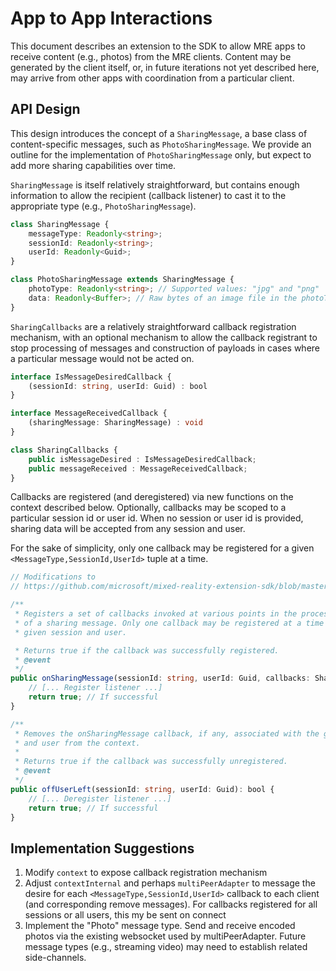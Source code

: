 App to App Interactions
===========

This document describes an extension to the SDK to allow MRE apps to receive content (e.g., photos) from the MRE clients. Content may be generated by the client itself, or, in future iterations not yet described here, may arrive from other apps with coordination from a particular client.

API Design
-----------
This design introduces the concept of a `SharingMessage`, a base class of content-specific messages, such as `PhotoSharingMessage`. We provide an outline for the implementation of `PhotoSharingMessage` only, but expect to add more sharing capabilities over time.

`SharingMessage` is itself relatively straightforward, but contains enough information to allow the recipient (callback listener) to cast it to the appropriate type (e.g., `PhotoSharingMessage`).

```ts
class SharingMessage {
    messageType: Readonly<string>;
    sessionId: Readonly<string>;
    userId: Readonly<Guid>;
}

class PhotoSharingMessage extends SharingMessage {
    photoType: Readonly<string>; // Supported values: "jpg" and "png"
    data: Readonly<Buffer>; // Raw bytes of an image file in the photoType format above
}
```

`SharingCallbacks` are a relatively straightforward callback registration mechanism, with an optional mechanism to allow the callback registrant to stop processing of messages and construction of payloads in cases where a particular message would not be acted on.

```ts
interface IsMessageDesiredCallback { 
    (sessionId: string, userId: Guid) : bool
}

interface MessageReceivedCallback {
    (sharingMessage: SharingMessage) : void
}

class SharingCallbacks {
    public isMessageDesired : IsMessageDesiredCallback;
    public messageReceived : MessageReceivedCallback;
}
```

Callbacks are registered (and deregistered) via new functions on the context described below. Optionally, callbacks may be scoped to a particular session id or user id. When no session or user id is provided, sharing data will be accepted from any session and user.

For the sake of simplicity, only one callback may be registered for a given ```<MessageType,SessionId,UserId>``` tuple at a time.

```ts
// Modifications to
// https://github.com/microsoft/mixed-reality-extension-sdk/blob/master/packages/sdk/src/core/context.ts

/**
 * Registers a set of callbacks invoked at various points in the processing
 * of a sharing message. Only one callback may be registered at a time for a 
 * given session and user.

 * Returns true if the callback was successfully registered.
 * @event
 */
public onSharingMessage(sessionId: string, userId: Guid, callbacks: SharingCallbacks): bool {
    // [... Register listener ...]
    return true; // If successful
}

/**
 * Removes the onSharingMessage callback, if any, associated with the given sessio
 * and user from the context.
 * 
 * Returns true if the callback was successfully unregistered.
 * @event
 */
public offUserLeft(sessionId: string, userId: Guid): bool {
    // [... Deregister listener ...]
    return true; // If successful
}
```

Implementation Suggestions
------------------
1. Modify `context` to expose callback registration mechanism
2. Adjust `contextInternal` and perhaps `multiPeerAdapter` to message the desire for each `<MessageType,SessionId,UserId>` callback to each client (and corresponding remove messages). For callbacks registered for all sessions or all users, this my be sent on connect
3. Implement the "Photo" message type. Send and receive encoded photos via the existing websocket used by multiPeerAdapter. Future message types (e.g., streaming video) may need to establish related side-channels.
